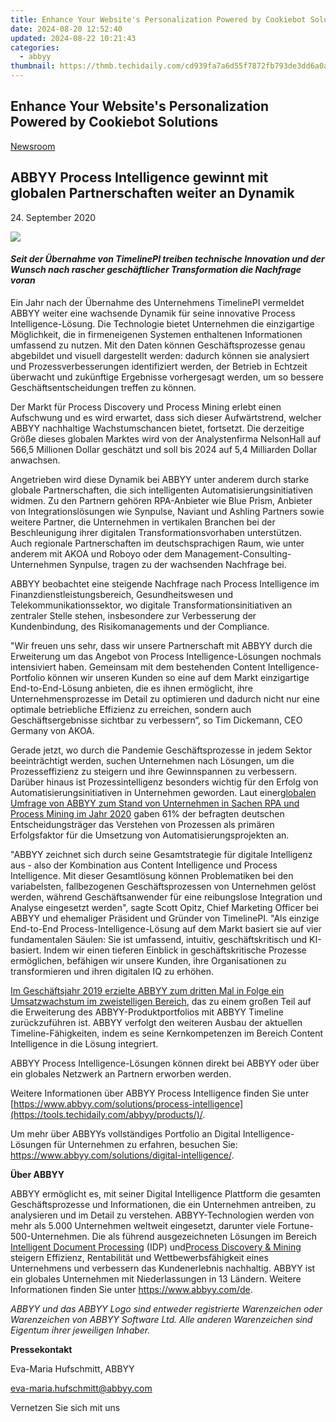 ```yaml
---
title: Enhance Your Website's Personalization Powered by Cookiebot Solutions
date: 2024-08-20 12:52:40
updated: 2024-08-22 10:21:43
categories:
  - abbyy
thumbnail: https://thmb.techidaily.com/cd939fa7a6d55f7872fb793de3dd6a0a1cf42f10f319881184a8db53e138fd0a.jpg
---
```


## Enhance Your Website's Personalization Powered by Cookiebot Solutions

[Newsroom](https://tools.techidaily.com/abbyy/products/)

## ABBYY Process Intelligence gewinnt mit globalen Partnerschaften weiter an Dynamik

24\. September 2020

![](https://content.abbyy.com/-/media/project/abbyy/abbyy/branchtemplates/shutterstock_1272462163_1296-x-729.jpg?h=729&iar=0&w=1296)

#### _Seit der Übernahme von TimelinePI treiben technische Innovation und der Wunsch nach rascher geschäftlicher Transformation die Nachfrage voran_

Ein Jahr nach der Übernahme des Unternehmens TimelinePI vermeldet ABBYY weiter eine wachsende Dynamik für seine innovative Process Intelligence-Lösung. Die Technologie bietet Unternehmen die einzigartige Möglichkeit, die in firmeneigenen Systemen enthaltenen Informationen umfassend zu nutzen. Mit den Daten können Geschäftsprozesse genau abgebildet und visuell dargestellt werden: dadurch können sie analysiert und Prozessverbesserungen identifiziert werden, der Betrieb in Echtzeit überwacht und zukünftige Ergebnisse vorhergesagt werden, um so bessere Geschäftsentscheidungen treffen zu können.

Der Markt für Process Discovery und Process Mining erlebt einen Aufschwung und es wird erwartet, dass sich dieser Aufwärtstrend, welcher ABBYY nachhaltige Wachstumschancen bietet, fortsetzt. Die derzeitige Größe dieses globalen Marktes wird von der Analystenfirma NelsonHall auf 566,5 Millionen Dollar geschätzt und soll bis 2024 auf 5,4 Milliarden Dollar anwachsen.

Angetrieben wird diese Dynamik bei ABBYY unter anderem durch starke globale Partnerschaften, die sich intelligenten Automatisierungsinitiativen widmen. Zu den Partnern gehören RPA-Anbieter wie Blue Prism, Anbieter von Integrationslösungen wie Synpulse, Naviant und Ashling Partners sowie weitere Partner, die Unternehmen in vertikalen Branchen bei der Beschleunigung ihrer digitalen Transformationsvorhaben unterstützen. Auch regionale Partnerschaften im deutschsprachigen Raum, wie unter anderem mit AKOA und Roboyo oder dem Management-Consulting-Unternehmen Synpulse, tragen zu der wachsenden Nachfrage bei.

ABBYY beobachtet eine steigende Nachfrage nach Process Intelligence im Finanzdienstleistungsbereich, Gesundheitswesen und Telekommunikationssektor, wo digitale Transformationsinitiativen an zentraler Stelle stehen, insbesondere zur Verbesserung der Kundenbindung, des Risikomanagements und der Compliance. 

"Wir freuen uns sehr, dass wir unsere Partnerschaft mit ABBYY durch die Erweiterung um das Angebot von Process Intelligence-Lösungen nochmals intensiviert haben. Gemeinsam mit dem bestehenden Content Intelligence-Portfolio können wir unseren Kunden so eine auf dem Markt einzigartige End-to-End-Lösung anbieten, die es ihnen ermöglicht, ihre Unternehmensprozesse im Detail zu optimieren und dadurch nicht nur eine optimale betriebliche Effizienz zu erreichen, sondern auch Geschäftsergebnisse sichtbar zu verbessern“, so Tim Dickemann, CEO Germany von AKOA.

Gerade jetzt, wo durch die Pandemie Geschäftsprozesse in jedem Sektor beeinträchtigt werden, suchen Unternehmen nach Lösungen, um die Prozesseffizienz zu steigern und ihre Gewinnspannen zu verbessern. Darüber hinaus ist Prozessintelligenz besonders wichtig für den Erfolg von Automatisierungsinitiativen in Unternehmen geworden. Laut einer[globalen Umfrage von ABBYY zum Stand von Unternehmen in Sachen RPA und Process Mining im Jahr 2020](https://tools.techidaily.com/abbyy/products/) gaben 61% der befragten deutschen Entscheidungsträger das Verstehen von Prozessen als primären Erfolgsfaktor für die Umsetzung von Automatisierungsprojekten an. 

"ABBYY zeichnet sich durch seine Gesamtstrategie für digitale Intelligenz aus - also der Kombination aus Content Intelligence und Process Intelligence. Mit dieser Gesamtlösung können Problematiken bei den variabelsten, fallbezogenen Geschäftsprozessen von Unternehmen gelöst werden, während Geschäftsanwender für eine reibungslose Integration und Analyse eingesetzt werden", sagte Scott Opitz, Chief Marketing Officer bei ABBYY und ehemaliger Präsident und Gründer von TimelinePI. "Als einzige End-to-End Process-Intelligence-Lösung auf dem Markt basiert sie auf vier fundamentalen Säulen: Sie ist umfassend, intuitiv, geschäftskritisch und KI-basiert. Indem wir einen tieferen Einblick in geschäftskritische Prozesse ermöglichen, befähigen wir unsere Kunden, ihre Organisationen zu transformieren und ihren digitalen IQ zu erhöhen.

[Im Geschäftsjahr 2019 erzielte ABBYY zum dritten Mal in Folge ein Umsatzwachstum im zweistelligen Bereich](https://tools.techidaily.com/abbyy/products/), das zu einem großen Teil auf die Erweiterung des ABBYY-Produktportfolios mit ABBYY Timeline zurückzuführen ist. ABBYY verfolgt den weiteren Ausbau der aktuellen Timeline-Fähigkeiten, indem es seine Kernkompetenzen im Bereich Content Intelligence in die Lösung integriert.

ABBYY Process Intelligence-Lösungen können direkt bei ABBYY oder über ein globales Netzwerk an Partnern erworben werden.

Weitere Informationen über ABBYY Process Intelligence finden Sie unter [https://www.abbyy.com/solutions/process-intelligence](https://tools.techidaily.com/abbyy/products/)/.

Um mehr über ABBYYs vollständiges Portfolio an Digital Intelligence-Lösungen für Unternehmen zu erfahren, besuchen Sie: <https://www.abbyy.com/solutions/digital-intelligence/>.

**Über ABBYY**

ABBYY ermöglicht es, mit seiner Digital Intelligence Plattform die gesamten Geschäftsprozesse und Informationen, die ein Unternehmen antreiben, zu analysieren und im Detail zu verstehen. ABBYY-Technologien werden von mehr als 5.000 Unternehmen weltweit eingesetzt, darunter viele Fortune-500-Unternehmen. Die als führend ausgezeichneten Lösungen im Bereich [Intelligent Document Processing](https://tools.techidaily.com/abbyy/products/) (IDP) und[Process Discovery & Mining](https://tools.techidaily.com/abbyy/products/) steigern Effizienz, Rentabilität und Wettbewerbsfähigkeit eines Unternehmens und verbessern das Kundenerlebnis nachhaltig. ABBYY ist ein globales Unternehmen mit Niederlassungen in 13 Ländern. Weitere Informationen finden Sie unter <https://www.abbyy.com/de>.

_ABBYY und das ABBYY Logo sind entweder registrierte Warenzeichen oder Warenzeichen von ABBYY Software Ltd. Alle anderen Warenzeichen sind Eigentum ihrer jeweiligen Inhaber._

**Pressekontakt**

Eva-Maria Hufschmitt, ABBYY

[eva-maria.hufschmitt@abbyy.com](https://tools.techidaily.com/abbyy/products/)

Vernetzen Sie sich mit uns

<ins class="adsbygoogle"
     style="display:block"
     data-ad-format="autorelaxed"
     data-ad-client="ca-pub-7571918770474297"
     data-ad-slot="1223367746"></ins>



<ins class="adsbygoogle"
     style="display:block"
     data-ad-client="ca-pub-7571918770474297"
     data-ad-slot="8358498916"
     data-ad-format="auto"
     data-full-width-responsive="true"></ins>
